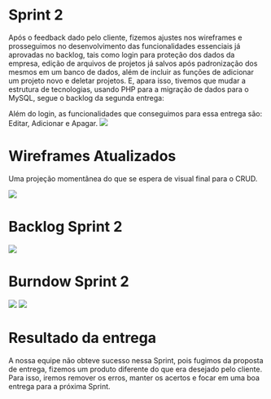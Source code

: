 # Sprint 2

Após o feedback dado pelo cliente, fizemos ajustes nos wireframes e prosseguimos no desenvolvimento das funcionalidades essenciais já aprovadas no backlog, tais como login para proteção dos dados da empresa, edição de arquivos de projetos já salvos após padronização dos mesmos em um banco de dados, além de incluir as funções de adicionar um projeto novo e deletar projetos. E, apara isso, tivemos que mudar a estrutura de tecnologias, usando PHP para a migração de dados para o MySQL, segue o backlog da segunda entrega:

Além do login, as funcionalidades que conseguimos para essa entrega são: Editar, Adicionar e Apagar.
![](https://github.com/cpusfatec/DashBoard-GSW/blob/main/SPRINT%202/Sprint2crud.gif)

# Wireframes Atualizados
Uma projeção momentânea do que se espera de visual final para o CRUD.

![](https://github.com/cpusfatec/DashBoard-GSW/blob/main/SPRINT%202/WIREFRAME%20GIF.gif)

# Backlog Sprint 2
![](https://github.com/cpusfatec/DashBoard-GSW/blob/main/SPRINT%202/Backlog%20Sprint%202.png)

# Burndow Sprint 2

![](https://github.com/cpusfatec/DashBoard-GSW/blob/main/SPRINT%202/burndown%20Sprint%202.png)
![](https://github.com/cpusfatec/DashBoard-GSW/blob/main/SPRINT%202/Velocidade%20por%20Sprint.png)

# Resultado da entrega 

A nossa equipe não obteve sucesso nessa Sprint, pois fugimos da proposta de entrega, fizemos um produto diferente do que era desejado pelo cliente. Para isso, iremos remover os erros, manter os acertos e focar em uma boa entrega para a próxima Sprint.
